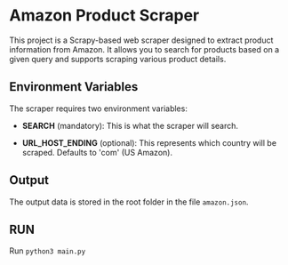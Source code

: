# Amazon Product Scraper

This project is a Scrapy-based web scraper designed to extract product information from Amazon. It allows you to search for products based on a given query and supports scraping various product details.

## Environment Variables

The scraper requires two environment variables:

- **SEARCH** (mandatory): This is what the scraper will search.

- **URL_HOST_ENDING** (optional): This represents which country will be scraped. Defaults to 'com' (US Amazon).

## Output

The output data is stored in the root folder in the file `amazon.json`.

## RUN

Run ```python3 main.py```
